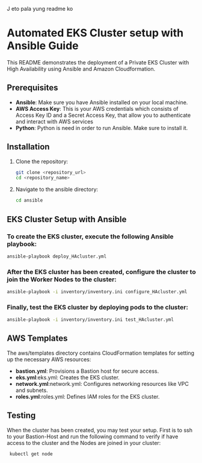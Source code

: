 J eto pala yung readme ko
# Automated EKS Cluster setup with Ansible Guide
 
This README demonstrates the deployment of a Private EKS Cluster with High Availability using Ansible and Amazon Cloudformation.
 
## Prerequisites
- **Ansible**: Make sure you have Ansible installed on your local machine.
- **AWS Access Key**: This is your AWS credentials which consists of Access Key ID and a Secret Access Key, that allow you to authenticate and interact with AWS services
- **Python**: Python is need in order to run Ansible. Make sure to install it.
 
## Installation
 
1. Clone the repository:
   ```bash
   git clone <repository_url>
   cd <repository_name>
   ```
2. Navigate to the ansible directory:
   ```bash
   cd ansible
   ```
## EKS Cluster Setup with Ansible
 
### To create the EKS cluster, execute the following Ansible playbook:
   ```bash
   ansible-playbook deploy_HAcluster.yml
   ```
 
### After the EKS cluster has been created, configure the cluster to join the Worker Nodes to the cluster:
   ```bash
   ansible-playbook -i inventory/inventory.ini configure_HAcluster.yml
   ```
 
### Finally, test the EKS cluster by deploying pods to the cluster:
   ```bash
   ansible-playbook -i inventory/inventory.ini test_HAcluster.yml
   ```
## AWS Templates
 
The aws/templates directory contains CloudFormation templates for setting up the necessary AWS resources:
- **bastion.yml**: Provisions a Bastion host for secure access.
- **eks.yml**:eks.yml: Creates the EKS cluster.
- **network.yml**:network.yml: Configures networking resources like VPC and subnets.
- **roles.yml**:roles.yml: Defines IAM roles for the EKS cluster.
 
## Testing
 
When the cluster has been created, you may test your setup. First is to ssh to your Bastion-Host and run the following command to verify if have access to the cluster and the Nodes are joined in your cluster:
  ```bash
   kubectl get node
   ```
 